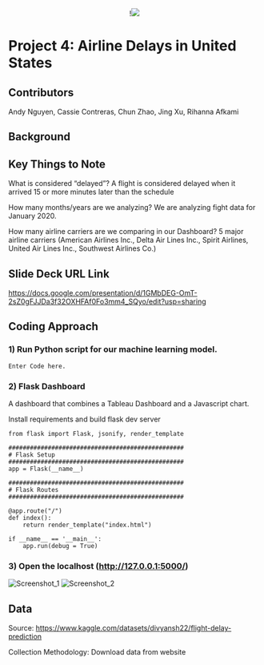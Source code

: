 <div align="center">!<img src=https://github.com/RunningWomann/Project_4/assets/126130038/8eab9c6b-fa75-4252-b435-3882f18d7f08 ></div>


# Project 4: Airline Delays in United States

## Contributors 
Andy Nguyen, Cassie Contreras, Chun Zhao, Jing Xu, Rihanna Afkami

## Background




## Key Things to Note
What is considered “delayed”?
A flight is considered delayed when it arrived 15 or more minutes later than the schedule

How many months/years are we analyzing?
We are analyzing fight data for January 2020.

How many airline carriers are we comparing in our Dashboard?
5 major airline carriers
(American Airlines Inc., Delta Air Lines Inc., Spirit Airlines, United Air Lines Inc., Southwest Airlines Co.)



## Slide Deck URL Link
https://docs.google.com/presentation/d/1GMbDEG-OmT-2sZ0gFJJDa3f32OXHFAf0Fo3mm4_SQyo/edit?usp=sharing




## Coding Approach
### 1) Run Python script for our machine learning model.

```
Enter Code here.
```



### 2) Flask Dashboard
A dashboard that combines a Tableau Dashboard and a Javascript chart.

Install requirements and build flask dev server
```
from flask import Flask, jsonify, render_template

#################################################
# Flask Setup
#################################################
app = Flask(__name__)

#################################################
# Flask Routes
#################################################

@app.route("/")
def index():
    return render_template("index.html")

if __name__ == '__main__':
    app.run(debug = True)
```


### 3) Open the localhost (http://127.0.0.1:5000/)

![Screenshot_1](https://github.com/RunningWomann/Project_4-Airline-Delays-in-United-States/assets/126130038/3aad3aef-62cd-4a05-9c5d-7834e0515018)
![Screenshot_2](https://github.com/RunningWomann/Project_4-Airline-Delays-in-United-States/assets/126130038/bfb2d2e4-d155-4492-b753-384df813dd8c)













## Data
Source: https://www.kaggle.com/datasets/divyansh22/flight-delay-prediction

Collection Methodology: Download data from website

